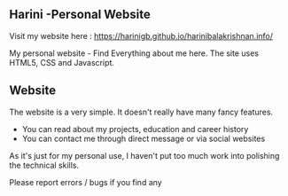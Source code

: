 ## Harini -Personal Website


Visit my website here : https://harinigb.github.io/harinibalakrishnan.info/

My personal website - Find Everything about me here. The site uses HTML5, CSS and Javascript.

## Website

The website is a very simple. It doesn't really have many fancy features. 

 - You can read about my projects, education and career history 
 - You can contact me through direct message or via social websites
   
As it's just for my personal use, I haven't put too much work into polishing the technical skills. 

Please report errors / bugs if you find any
